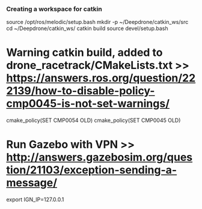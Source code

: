 ### Creating a workspace for catkin ###
source /opt/ros/melodic/setup.bash
mkdir -p ~/Deepdrone/catkin_ws/src
cd ~/Deepdrone/catkin_ws/
catkin build
source devel/setup.bash

# Warning catkin build, added to drone_racetrack/CMakeLists.txt >> https://answers.ros.org/question/222139/how-to-disable-policy-cmp0045-is-not-set-warnings/
cmake_policy(SET CMP0054 OLD)
cmake_policy(SET CMP0045 OLD)

# Run Gazebo with VPN >> http://answers.gazebosim.org/question/21103/exception-sending-a-message/
export IGN_IP=127.0.0.1

